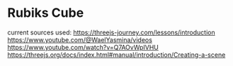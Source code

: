 # Rubiks Cube

current sources used: 
https://threejs-journey.com/lessons/introduction
https://www.youtube.com/@WaelYasmina/videos
https://www.youtube.com/watch?v=Q7AOvWpIVHU
https://threejs.org/docs/index.html#manual/introduction/Creating-a-scene
